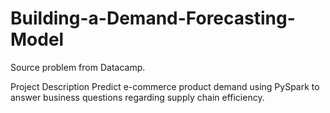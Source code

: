 # Building-a-Demand-Forecasting-Model

Source problem from Datacamp.

Project Description
Predict e-commerce product demand using PySpark to answer business questions regarding supply chain efficiency.
